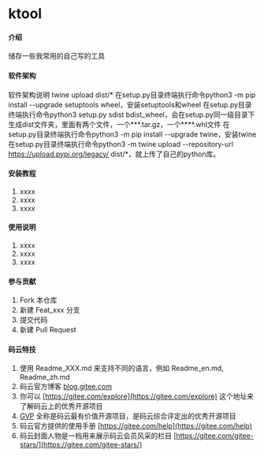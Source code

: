 # ktool

#### 介绍
储存一些我常用的自己写的工具

#### 软件架构
软件架构说明
twine upload dist/*
在setup.py目录终端执行命令python3 -m pip install --upgrade setuptools wheel，安装setuptools和wheel
在setup.py目录终端执行命令python3 setup.py sdist bdist_wheel，会在setup.py同一级目录下生成dist文件夹，里面有两个文件，一个***.tar.gz，一个****.whl文件
在setup.py目录终端执行命令python3 -m pip install --upgrade twine，安装twine
在setup.py目录终端执行命令python3 -m twine upload --repository-url https://upload.pypi.org/legacy/ dist/*，就上传了自己的python库。

#### 安装教程

1.  xxxx
2.  xxxx
3.  xxxx

#### 使用说明

1.  xxxx
2.  xxxx
3.  xxxx

#### 参与贡献

1.  Fork 本仓库
2.  新建 Feat_xxx 分支
3.  提交代码
4.  新建 Pull Request


#### 码云特技

1.  使用 Readme\_XXX.md 来支持不同的语言，例如 Readme\_en.md, Readme\_zh.md
2.  码云官方博客 [blog.gitee.com](https://blog.gitee.com)
3.  你可以 [https://gitee.com/explore](https://gitee.com/explore) 这个地址来了解码云上的优秀开源项目
4.  [GVP](https://gitee.com/gvp) 全称是码云最有价值开源项目，是码云综合评定出的优秀开源项目
5.  码云官方提供的使用手册 [https://gitee.com/help](https://gitee.com/help)
6.  码云封面人物是一档用来展示码云会员风采的栏目 [https://gitee.com/gitee-stars/](https://gitee.com/gitee-stars/)
